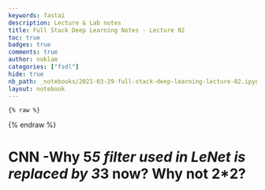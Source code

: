 ```yaml
---
keywords: fastai
description: Lecture & Lab notes
title: Full Stack Deep Learning Notes - Lecture 02
toc: true 
badges: true
comments: true
author: noklam
categories: ["fsdl"]
hide: true
nb_path: _notebooks/2021-03-29-full-stack-deep-learning-lecture-02.ipynb
layout: notebook
---
```


<!--
#################################################
### THIS FILE WAS AUTOGENERATED! DO NOT EDIT! ###
#################################################
# file to edit: _notebooks/2021-03-29-full-stack-deep-learning-lecture-02.ipynb
-->

<div class="container" id="notebook-container">
        
    {% raw %}
    
<div class="cell border-box-sizing code_cell rendered">

</div>
    {% endraw %}

<div class="cell border-box-sizing text_cell rendered"><div class="inner_cell">
<div class="text_cell_render border-box-sizing rendered_html">
<h1 id="CNN--Why-55-filter-used-in-LeNet-is-replaced-by-33-now?-Why-not-2*2?">CNN -Why 5<em>5 filter used in LeNet is replaced by 3</em>3 now? Why not 2*2?<a class="anchor-link" href="#CNN--Why-55-filter-used-in-LeNet-is-replaced-by-33-now?-Why-not-2*2?"> </a></h1>
</div>
</div>
</div>
</div>
 

